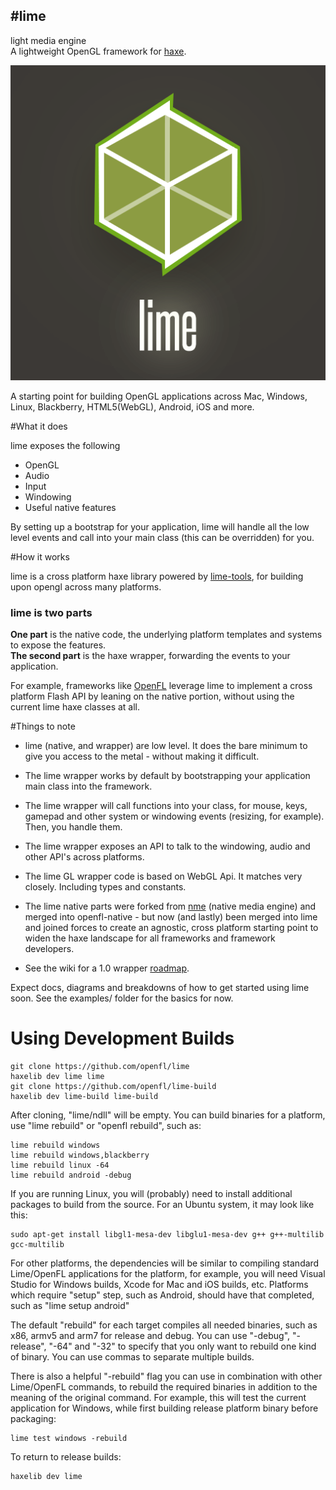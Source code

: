 #lime 
---
light media engine   
A lightweight OpenGL framework for [haxe](http://haxe.org).

![lime](lime.png)


A starting point for building OpenGL applications across Mac, Windows, Linux, Blackberry, HTML5(WebGL), Android, iOS and more.

#What it does
	
lime exposes the following

- OpenGL
- Audio
- Input
- Windowing
- Useful native features

By setting up a bootstrap for your application, lime will handle all the low level events and call into your main class (this can be overridden) for you. 

#How it works

lime is a cross platform haxe library powered by [lime-tools](http://github.com/openfl/lime-tools), for building upon opengl across many platforms. 

### lime is two parts
**One part** is the native code, the underlying platform templates and systems to expose the features.    
**The second part** is the haxe wrapper, forwarding the events to your application.

For example, frameworks like [OpenFL](http://github.com/openfl) leverage lime to implement a cross platform Flash API by leaning on the native portion, without using the current lime haxe classes at all.

#Things to note

- lime (native, and wrapper) are low level. It does the bare minimum to give you access to the metal - without making it difficult.
- The lime wrapper works by default by bootstrapping your application main class into the framework. 
- The lime wrapper will call functions into your class, for mouse, keys, gamepad and other system or windowing events (resizing, for example). Then, you handle them.
- The lime wrapper exposes an API to talk to the windowing, audio and other API's across platforms.

- The lime GL wrapper code is based on WebGL Api. It matches very closely. Including types and constants.
- The lime native parts were forked from [nme](http://github.com/haxenme/nme) (native media engine) and merged into  openfl-native - but now (and lastly) been merged into lime and joined forces to create an agnostic, cross platform starting point to widen the haxe landscape for all frameworks and framework developers.
- See the wiki for a 1.0 wrapper [roadmap](https://github.com/openfl/lime/wiki/lime-wrapper-1.0-Roadmap). 

Expect docs, diagrams and breakdowns of how to get started using lime soon. See the examples/ folder for the basics for now.

# Using Development Builds

    git clone https://github.com/openfl/lime
    haxelib dev lime lime
    git clone https://github.com/openfl/lime-build
    haxelib dev lime-build lime-build

After cloning, "lime/ndll" will be empty. You can build binaries for a platform, use "lime rebuild" or "openfl rebuild", such as:

    lime rebuild windows
    lime rebuild windows,blackberry
    lime rebuild linux -64
    lime rebuild android -debug

If you are running Linux, you will (probably) need to install additional packages to build from the source. For an Ubuntu system, it may look like this:

    sudo apt-get install libgl1-mesa-dev libglu1-mesa-dev g++ g++-multilib gcc-multilib
    
For other platforms, the dependencies will be similar to compiling standard Lime/OpenFL applications for the platform, for example, you will need Visual Studio for Windows builds, Xcode for Mac and iOS builds, etc. Platforms which require "setup" step, such as Android, should have that completed, such as "lime setup android"

The default "rebuild" for each target compiles all needed binaries, such as x86, armv5 and arm7 for release and debug. You can use "-debug", "-release", "-64" and "-32" to specify that you only want to rebuild one kind of binary. You can use commas to separate multiple builds.

There is also a helpful "-rebuild" flag you can use in combination with other Lime/OpenFL commands, to rebuild the required binaries in addition to the meaning of the original command. For example, this will test the current application for Windows, while first building release platform binary before packaging:

    lime test windows -rebuild
    
To return to release builds:

    haxelib dev lime
